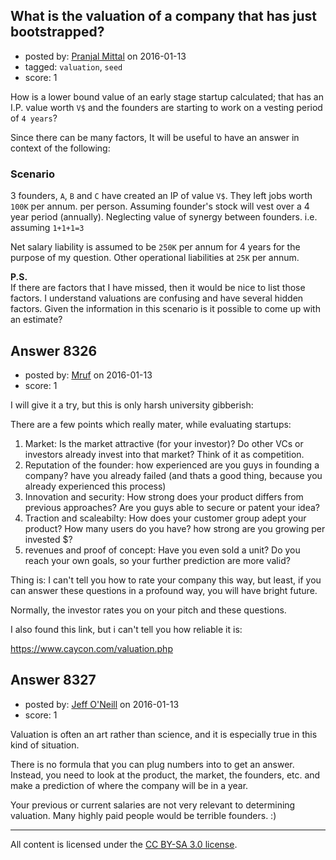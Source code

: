 ## What is the valuation of a company that has just bootstrapped?

- posted by: [Pranjal Mittal](https://stackexchange.com/users/2037179/pranjal-mittal) on 2016-01-13
- tagged: `valuation`, `seed`
- score: 1

How is a lower bound value of an early stage startup calculated; that has an I.P. value worth `V$` and the founders are starting to work on a vesting period of `4 years`?

Since there can be many factors, It will be useful to have an answer in context of the following:

### Scenario
3 founders, `A`, `B` and `C` have created an IP of value `V$`. They left jobs worth `100K` per annum. per person. Assuming founder's stock will vest over a 4 year period (annually). Neglecting value of synergy between founders. i.e. assuming `1+1+1=3`

Net salary liability is assumed to be `250K` per annum for 4 years for the purpose of my question. Other operational liabilities at `25K` per annum.

**P.S.**  
If there are factors that I have missed, then it would be nice to list those factors. I understand valuations are confusing and have several hidden factors. Given the information in this scenario is it possible to come up with an estimate?


## Answer 8326

- posted by: [Mruf](https://stackexchange.com/users/3246202/mruf) on 2016-01-13
- score: 1

I will give it a try, but this is only harsh university gibberish:

There are a few points which really mater, while evaluating startups:

 1. Market: Is the market attractive (for your investor)? Do other VCs or investors already invest into that market? Think of it as competition.
 2. Reputation of the founder: how experienced are you guys in founding a company? have you already failed (and thats a good thing, because you already experienced this process)
 3. Innovation and security: How strong does your product differs from previous approaches? Are you guys able to secure or patent your idea?
 4. Traction and scaleabilty: How does your customer group adept your product? How many users do you have? how strong are you growing per invested $?
 5. revenues and proof of concept: Have you even sold a unit? Do you reach your own goals, so your further prediction are more valid?

Thing is: I can't tell you how to rate your company this way, but least, if you can answer these questions in a profound way, you will have bright future.

Normally, the investor rates you on your pitch and these questions.

I also found this link, but i can't tell you how reliable it is:

https://www.caycon.com/valuation.php


## Answer 8327

- posted by: [Jeff O'Neill](https://stackexchange.com/users/46273/jeff-o-neill) on 2016-01-13
- score: 1

Valuation is often an art rather than science, and it is especially true in this kind of situation.

There is no formula that you can plug numbers into to get an answer.  Instead, you need to look at the product, the market, the founders, etc. and make a prediction of where the company will be in a year.

Your previous or current salaries are not very relevant to determining valuation.  Many highly paid people would be terrible founders. :)



---

All content is licensed under the [CC BY-SA 3.0 license](https://creativecommons.org/licenses/by-sa/3.0/).
